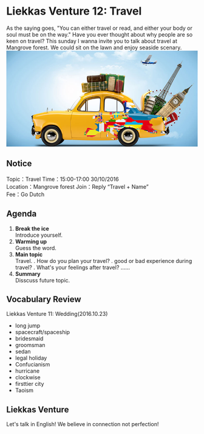 
# Liekkas Venture 12: Travel

As the saying goes, "You can either travel or read, and either your body or soul must be on the way."
Have you ever thought about why people are so keen on travel?
This sunday I wanna invite you to talk about travel at Mangrove forest.
We could sit on the lawn and enjoy seaside scenary.
![travel](./images/travel.jpg "travel")

## Notice

Topic：Travel 
Time：15:00-17:00 30/10/2016  
Location：Mangrove forest 
Join：Reply “Travel + Name”   
Fee：Go Dutch


## Agenda

1. **Break the ice**  
    Introduce yourself.
2. **Warming up**   
    Guess the word.
3. **Main topic**  
    Travel.
    . How do you plan your travel?
    . good or bad experience during travel?
    . What's your feelings after travel?
    ......
4. **Summary**   
    Disscuss future topic.

## Vocabulary Review

Liekkas Venture 11: Wedding(2016.10.23)  
- long jump
- spacecraft/spaceship
- bridesmaid
- groomsman
- sedan
- legal holiday
- Confucianism
- hurricane
- clockwise
- firsttier city
- Taoism

## Liekkas Venture

Let's talk in English!
We believe in connection not perfection!
